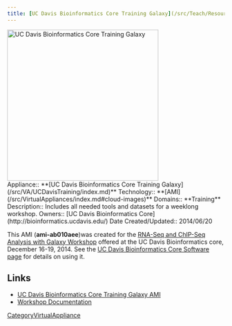 ```yaml
---
title: [UC Davis Bioinformatics Core Training Galaxy](/src/Teach/Resource/UCDavisCoreAMI/index.md)
---
```

<div class='center'>
<a href='/src/Teach/Resource/UCDavisCoreAMI/index.md'><img src="/src/Images/Logos/UCDavisGenomeCenter.png" alt="UC Davis Bioinformatics Core Training Galaxy" width="350" /></a>
</div>





<div class='dictbox'>
 Appliance:: **[UC Davis Bioinformatics Core Training Galaxy](/src/VA/UCDavisTraining/index.md)**
 Technology:: **[AMI](/src/VirtualAppliances/index.md#cloud-images)**
 Domains:: **Training** 
 Description:: Includes all needed tools and datasets for a weeklong workshop.
 Owners:: [UC Davis Bioinformatics Core](http://bioinformatics.ucdavis.edu/)
 Date Created/Updated:: 2014/06/20 
</div>

This AMI (**ami-ab010aee**)was created for the [RNA-Seq and ChIP-Seq Analysis with Galaxy Workshop](/src/Teach/Resource/UCDavisRNAChIPWorkshop/index.md) offered at the UC Davis Bioinformatics core, December 16-19, 2014.  See the [UC Davis Bioinformatics Core Software page](http://bioinformatics.ucdavis.edu/software/) for details on using it.

## Links

* [UC Davis Bioinformatics Core Training Galaxy AMI](/src/Teach/Resource/UCDavisCoreAMI/index.md)
* [Workshop Documentation](http://training.bioinformatics.ucdavis.edu/docs/2014/12/december-2014-workshop/)

[CategoryVirtualAppliance](/src/CategoryVirtualAppliance/index.md)
